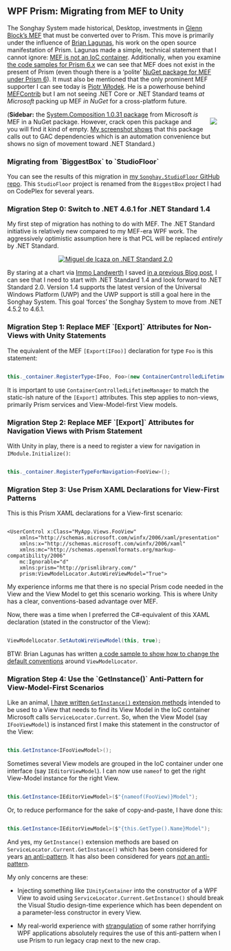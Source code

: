 <h2>WPF Prism: Migrating from MEF to Unity</h2>

The Songhay System made historical, Desktop, investments in [Glenn Block’s MEF](https://www.hanselminutes.com/148/mef-managed-extensibility-framework-with-glenn-block) that must be converted over to Prism. This move is primarily under the influence of [Brian Lagunas](https://github.com/brianlagunas), his work on the open source manifestation of Prism. Lagunas made a simple, technical statement that I cannot ignore: [MEF is not an IoC container](http://stackoverflow.com/questions/216565/why-exactly-isnt-mef-a-di-ioc-container). Additionally, when you examine [the code samples for Prism 6.x](https://github.com/PrismLibrary/Prism-Samples-Wpf) we can see that MEF does not exist in the present of Prism (even though there is a ‘polite’ [NuGet package for MEF under Prism 6](https://www.nuget.org/packages/Prism.Mef/)). It must also be mentioned that the only prominent MEF supporter I can see today is [Piotr Włodek](https://github.com/pwlodek). He is a powerhouse behind [MEFContrib](https://github.com/pwlodek/MefContrib) but I am not seeing .NET Core or .NET Standard teams _at Microsoft_ packing up MEF _in NuGet_ for a cross-platform future.

<a href="https://www.flickr.com/photos/wilhite/34415141695/in/dateposted-public/"><img src="https://farm3.staticflickr.com/2848/34415141695_8456bc59ef_m_d.jpg" style="float:right;margin:16px;" /></a>
(**Sidebar:** the [System.Composition 1.0.31 package](https://www.nuget.org/packages/System.Composition/) from Microsoft _is_ MEF in a NuGet package. However, crack open this package and you will find it kind of empty. [My screenshot shows](https://www.flickr.com/photos/wilhite/34415141695/in/dateposted-public/) that this package calls out to GAC dependencies which is an automation convenience but shows no sign of movement toward .NET Standard.)

<h3>Migrating from `BiggestBox` to `StudioFloor`</h3>

You can see the results of this migration in [my `Songhay.StudioFloor` GitHub repo](https://github.com/BryanWilhite/Songhay.StudioFloor). This `StudioFloor` project is renamed from the `BiggestBox` project I had on CodePlex for several years.

<h3>Migration Step 0: Switch to .NET 4.6.1 for .NET Standard 1.4</h3>

My first step of migration has nothing to do with MEF. The .NET Standard initiative is relatively new compared to my MEF-era WPF work. The aggressively optimistic assumption here is that PCL will be replaced _entirely_ by .NET Standard.

<div style="text-align:center">

<a href="https://twitter.com/migueldeicaza/status/853754791972962304"><img alt="Miguel de Icaza on .NET Standard 2.0" src="https://farm5.staticflickr.com/4185/33571835814_7cb660074d_o_d.png" /></a>

</div>

By staring at a chart via [Immo Landwerth](https://twitter.com/terrajobst) I saved [in a previous Blog post](http://songhayblog.azurewebsites.net/entry/songhay-studio-net-standard-with-songhay-standard-core), I can see that I need to start with .NET Standard 1.4 and look forward to .NET Standard 2.0. Version 1.4 supports the latest version of the Universal Windows Platform (UWP) and the UWP support is still a goal here in the Songhay System. This goal ‘forces’ the Songhay System to move from .NET 4.5.2 to 4.6.1.

<h3>Migration Step 1: Replace MEF `[Export]` Attributes for Non-Views with Unity Statements</h3>

The equivalent of the MEF `[Export(IFoo)]` declaration for type `Foo` is this statement:

``` C#

this._container.RegisterType<IFoo, Foo>(new ContainerControlledLifetimeManager());

```

It is important to use `ContainerControlledLifetimeManager` to match the static-ish nature of the `[Export]` attributes. This step applies to non-views, primarily Prism services and View-Model-first View models.

<h3>Migration Step 2: Replace MEF `[Export]` Attributes for Navigation Views with Prism Statement</h3>

With Unity in play, there is a need to register a view for navigation in `IModule.Initialize()`:

``` C#

this._container.RegisterTypeForNavigation<FooView>();

```

<h3>Migration Step 3: Use Prism XAML Declarations for View-First Patterns</h3>

This is this Prism XAML declarations for a View-first scenario:

``` XAML

<UserControl x:Class="MyApp.Views.FooView"
    xmlns="http://schemas.microsoft.com/winfx/2006/xaml/presentation"
    xmlns:x="http://schemas.microsoft.com/winfx/2006/xaml"
    xmlns:mc="http://schemas.openxmlformats.org/markup-compatibility/2006"
    mc:Ignorable="d"
    xmlns:prism="http://prismlibrary.com/"
    prism:ViewModelLocator.AutoWireViewModel="True">

```

My experience informs me that there is no special Prism code needed in the View and the View Model to get this scenario working. This is where Unity has a clear, conventions-based advantage over MEF.

Now, there was a time when I preferred the C#-equivalent of this XAML declaration (stated in the constructor of the View):

``` C#

ViewModelLocator.SetAutoWireViewModel(this, true);

```

BTW: Brian Lagunas has written [a code sample to show how to change the default conventions](https://github.com/PrismLibrary/Prism-Samples-Wpf/blob/master/9-ChangeConvention/ViewModelLocator/Bootstrapper.cs) around `ViewModelLocator`.

<h3>Migration Step 4: Use the `GetInstance()` Anti-Pattern for View-Model-First Scenarios</h3>

Like an animal, [I have written `GetInstance()` extension methods](https://github.com/BryanWilhite/Songhay.Mvvm/blob/master/Songhay.Mvvm/Extensions/IViewExtensions.cs) intended to be used to a View that needs to find its View Model in the IoC container Microsoft calls `ServiceLocator.Current`. So, when the View Model (say `IFooViewModel`) is instanced first I make this statement in the constructor of the View:

``` C#

this.GetInstance<IFooViewModel>();

```

Sometimes several View models are grouped in the IoC container under one interface (say `IEditorViewModel`). I can now use `nameof` to get the right View-Model instance for the right View.


``` C#

this.GetInstance<IEditorViewModel>($"{nameof(FooView)}Model");

```

Or, to reduce performance for the sake of copy-and-paste, I have done this:


``` C#

this.GetInstance<IEditorViewModel>($"{this.GetType().Name}Model");

```

And yes, my `GetInstance()` extension methods are based on `ServiceLocator.Current.GetInstance()` which has been considered for years [an anti-pattern](http://blog.ploeh.dk/2010/02/03/ServiceLocatorisanAnti-Pattern/). It has also been considered for years [_not_ an anti-pattern](http://blog.gauffin.org/2012/09/service-locator-is-not-an-anti-pattern/).

My only concerns are these:

* Injecting something like `IUnityContainer` into the constructor of a WPF View to avoid using `ServiceLocator.Current.GetInstance()` should break the Visual Studio design-time experience which has been dependent on a parameter-less constructor in every View.

* My real-world experience with [strangulation](http://agilefromthegroundup.blogspot.com/2011/03/strangulation-pattern-of-choice-for.html) of some rather horrifying WPF applications absolutely requires the use of this anti-pattern when I use Prism to run legacy crap next to the new crap.
